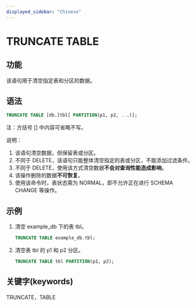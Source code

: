```yaml
---
displayed_sidebar: "Chinese"
---
```


# TRUNCATE TABLE

## 功能

该语句用于清空指定表和分区的数据。

## 语法

```sql
TRUNCATE TABLE [db.]tbl[ PARTITION(p1, p2, ...)];
```

注：方括号 [] 中内容可省略不写。

说明：

1. 该语句清空数据，但保留表或分区。
2. 不同于 DELETE，该语句只能整体清空指定的表或分区，不能添加过滤条件。
3. 不同于 DELETE，使用该方式清空数据**不会对查询性能造成影响**。
4. 该操作删除的数据**不可恢复**。
5. 使用该命令时，表状态需为 NORMAL，即不允许正在进行 SCHEMA CHANGE 等操作。

## 示例

1. 清空 example_db 下的表 tbl。

    ```sql
    TRUNCATE TABLE example_db.tbl;
    ```

2. 清空表 tbl 的 p1 和 p2 分区。

    ```sql
    TRUNCATE TABLE tbl PARTITION(p1, p2);
    ```

## 关键字(keywords)

TRUNCATE，TABLE
